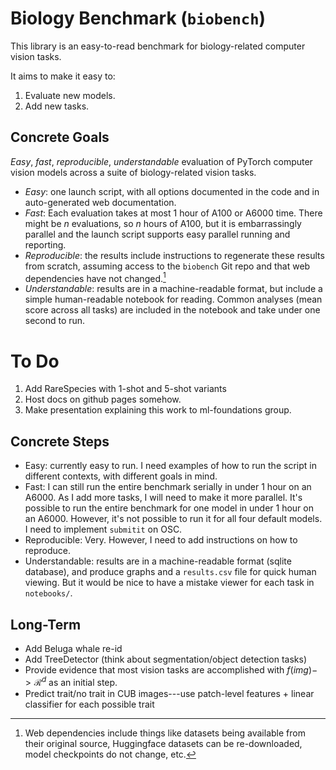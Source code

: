# Biology Benchmark (`biobench`)

This library is an easy-to-read benchmark for biology-related computer vision tasks.

It aims to make it easy to:

1. Evaluate new models.
2. Add new tasks.

## Concrete Goals

*Easy*, *fast*, *reproducible*, *understandable* evaluation of PyTorch computer vision models across a suite of biology-related vision tasks.

- *Easy*: one launch script, with all options documented in the code and in auto-generated web documentation.
- *Fast*: Each evaluation takes at most 1 hour of A100 or A6000 time. There might be $n$ evaluations, so $n$ hours of A100, but it is embarrassingly parallel and the launch script supports easy parallel running and reporting.
- *Reproducible*: the results include instructions to regenerate these results from scratch, assuming access to the `biobench` Git repo and that web dependencies have not changed.[^web-deps]
- *Understandable*: results are in a machine-readable format, but include a simple human-readable notebook for reading. Common analyses (mean score across all tasks) are included in the notebook and take under one second to run.

[^web-deps]: Web dependencies include things like datasets being available from their original source, Huggingface datasets can be re-downloaded, model checkpoints do not change, etc.

# To Do

1. Add RareSpecies with 1-shot and 5-shot variants
2. Host docs on github pages somehow.
3. Make presentation explaining this work to ml-foundations group.

## Concrete Steps

- Easy: currently easy to run. I need examples of how to run the script in different contexts, with different goals in mind.
- Fast: I can still run the entire benchmark serially in under 1 hour on an A6000. As I add more tasks, I will need to make it more parallel. It's possible to run the entire benchmark for one model in under 1 hour on an A6000. However, it's not possible to run it for all four default models. I need to implement `submitit` on OSC.
- Reproducible: Very. However, I need to add instructions on how to reproduce.
- Understandable: results are in a machine-readable format (sqlite database), and produce graphs and a `results.csv` file for quick human viewing. But it would be nice to have a mistake viewer for each task in `notebooks/`.

## Long-Term

- Add Beluga whale re-id
- Add TreeDetector (think about segmentation/object detection tasks)
- Provide evidence that most vision tasks are accomplished with $f(img) -> \mathcal{R}^d$ as an initial step.
- Predict trait/no trait in CUB images---use patch-level features + linear classifier for each possible trait

